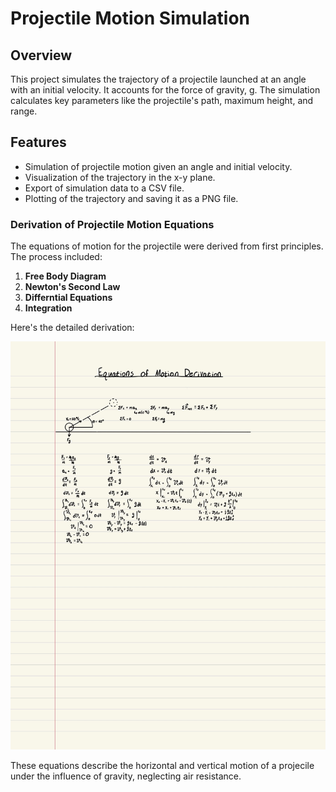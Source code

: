 # Projectile Motion Simulation

## Overview
This project simulates the trajectory of a projectile launched at an angle with an initial velocity. It accounts for the force of gravity, g. The simulation calculates key parameters like the projectile's path, maximum height, and range.

## Features
- Simulation of projectile motion given an angle and initial velocity.
- Visualization of the trajectory in the x-y plane.
- Export of simulation data to a CSV file.
- Plotting of the trajectory and saving it as a PNG file.

### Derivation of Projectile Motion Equations
The equations of motion for the projectile were derived from first principles. The process included:

1. **Free Body Diagram**
2. **Newton's Second Law**
3. **Differntial Equations**
4. **Integration**

Here's the detailed derivation:

![Projectile Motion Derivation](projectile_motion_deriviation.jpg)

These equations describe the horizontal and vertical motion of a projecile under the influence of gravity, neglecting air resistance.